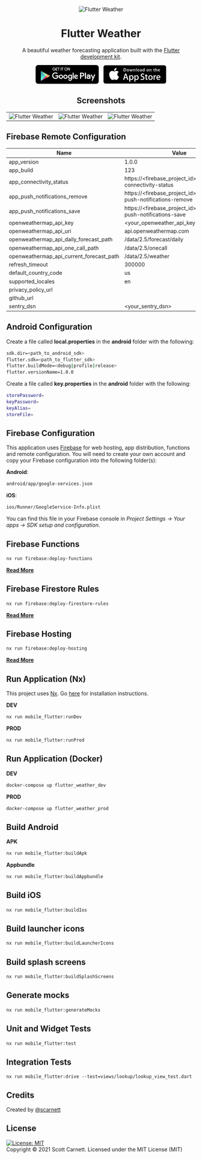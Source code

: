 <p align="center">
  <img src="../../docs/images/logo.png" alt="Flutter Weather" width="200" />
</p>

<h1 align="center">Flutter Weather</h1>
<p align="center">A beautiful weather forecasting application built with the <a href="https://www.flutter.dev/" target="_blank">Flutter development kit</a>.</p>

<p align="center">
<a href="https://play.google.com/store/apps/details?id=io.flutter_weather.prod" target="_blank"><img src="../../docs/images/play_store.png" height="50" /></a>&nbsp;&nbsp;&nbsp;<a href="https://apps.apple.com/us/app/my-flutter-weather/id1550322379" target="_blank"><img src="../../docs/images/app_store.png"  height="50" /></a>
</p>

<h2 align="center">Screenshots</h2>
<table cellspacing="0" style="width:100%">
  <tbody>
    <tr>
      <td style="text-align:right"><img src="../../docs/images/screen1.png" alt="Flutter Weather" style="max-height:500px" /></td>
      <td style="text-align:center"><img src="../../docs/images/screen2.png" alt="Flutter Weather" style="max-height:500px" /></td>
      <td style="text-align:left"><img src="../../docs/images/screen3.png" alt="Flutter Weather" style="max-height:500px" /></td>
    </tr>
  </tbody>
</table>

## Firebase Remote Configuration

| Name                                     | Value                                                                | Optional |
|------------------------------------------|----------------------------------------------------------------------|----------|
| app_version                              | 1.0.0                                                                | No       |
| app_build                                | 123                                                                  | No       |
| app_connectivity_status                  | https://<firebase_project_id>.web.app/http-connectivity-status       | No       |
| app_push_notifications_remove            | https://<firebase_project_id>.web.app/http-push-notifications-remove | No       |
| app_push_notifications_save              | https://<firebase_project_id>.web.app/http-push-notifications-save   | No       |
| openweathermap_api_key                   | <your_openweather_api_key>                                           | No       |
| openweathermap_api_uri                   | api.openweathermap.com                                               | No       |
| openweathermap_api_daily_forecast_path   | /data/2.5/forecast/daily                                             | No       |
| openweathermap_api_one_call_path         | /data/2.5/onecall                                                    | No       |
| openweathermap_api_current_forecast_path | /data/2.5/weather                                                    | No       |
| refresh_timeout                          | 300000                                                               | No       |
| default_country_code                     | us                                                                   | No       |
| supported_locales                        | en                                                                   | No       |
| privacy_policy_url                       |                                                                      | Yes      |
| github_url                               |                                                                      | Yes      |
| sentry_dsn                               | <your_sentry_dsn>                                                    | Yes      |

## Android Configuration

Create a file called **local.properties** in the **android** folder with the following:
```bash
sdk.dir=<path_to_android_sdk>
flutter.sdk=<path_to_flutter_sdk>
flutter.buildMode=<debug|profile|release>
flutter.versionName=1.0.0
```

Create a file called **key.properties** in the **android** folder with the following:
```bash
storePassword=
keyPassword=
keyAlias=
storeFile=
```

## Firebase Configuration

This application uses <a href="https://firebase.google.com/" target="_blank">Firebase</a> for web hosting, app distribution, functions and remote configuration. You will need to create your own account and copy your Firebase configuration into the following folder(s):

**Android**:
```bash
android/app/google-services.json
```

**iOS**:
```bash
ios/Runner/GoogleService-Info.plist
```

You can find this file in your Firebase console in *Project Settings -> Your apps -> SDK setup and configuration*.

## Firebase Functions
```bash
nx run firebase:deploy-functions
```
[**Read More**](../firebase/README.md)

## Firebase Firestore Rules
```bash
nx run firebase:deploy-firestore-rules
```
[**Read More**](../firebase/README.md)

## Firebase Hosting
```bash
nx run firebase:deploy-hosting
```
[**Read More**](../firebase/README.md)

## Run Application (Nx)
This project uses <a href="https://nx.dev" target="_blank">Nx</a>. Go [here](https://nx.dev/latest/angular/getting-started/cli-overview) for installation instructions.

**DEV**
```bash
nx run mobile_flutter:runDev
```

**PROD**
```bash
nx run mobile_flutter:runProd
```

## Run Application (Docker)

**DEV**
```bash
docker-compose up flutter_weather_dev
```

**PROD**
```bash
docker-compose up flutter_weather_prod
```

## Build Android
**APK**
```bash
nx run mobile_flutter:buildApk
```

**Appbundle**
```bash
nx run mobile_flutter:buildAppbundle
```

## Build iOS
```bash
nx run mobile_flutter:buildIos
```

## Build launcher icons

```bash
nx run mobile_flutter:buildLauncherIcons
```

## Build splash screens

```bash
nx run mobile_flutter:buildSplashScreens
```

## Generate mocks
```bash
nx run mobile_flutter:generateMocks
```

## Unit and Widget Tests
```bash
nx run mobile_flutter:test
```

## Integration Tests
```
nx run mobile_flutter:drive --test=views/lookup/lookup_view_test.dart
```

## Credits
Created by [@scarnett](https://github.com/scarnett/)

## License
[![License: MIT](https://img.shields.io/badge/License-MIT-yellow.svg)](https://opensource.org/licenses/MIT)  
Copyright &copy; 2021 Scott Carnett. Licensed under the MIT License (MIT)
